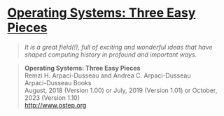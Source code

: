 # [Operating Systems: Three Easy Pieces](http://www.ostep.org)

> _It is a great field(!), full of exciting and wonderful ideas that have shaped computing history in profound and important ways._

> **Operating Systems: Three Easy Pieces** <br>
> Remzi H. Arpaci-Dusseau and Andrea C. Arpaci-Dusseau <br>
> Arpaci-Dusseau Books <br>
> August, 2018 (Version 1.00) or July, 2019 (Version 1.01) or October, 2023 (Version 1.10) <br/> http://www.ostep.org
